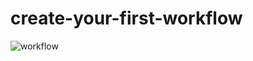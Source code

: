 # create-your-first-workflow

![workflow](https://github.com/qodio001/create-your-first-workflow/actions/workflows/build-and-test.yml/badge.svg)
